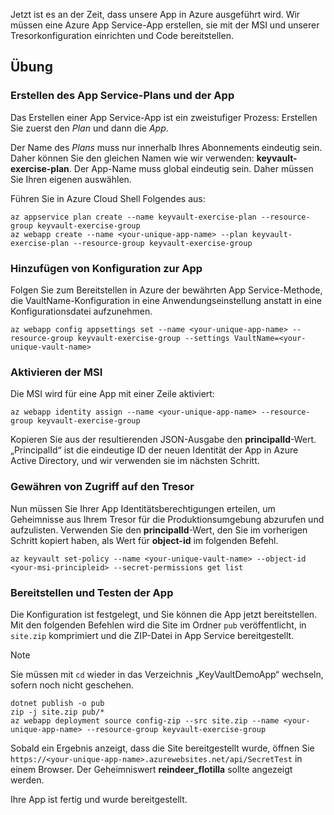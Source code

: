 Jetzt ist es an der Zeit, dass unsere App in Azure ausgeführt wird. Wir müssen eine Azure App Service-App erstellen, sie mit der MSI und unserer Tresorkonfiguration einrichten und Code bereitstellen.

## <a name="exercise"></a>Übung

### <a name="create-the-app-service-plan-and-app"></a>Erstellen des App Service-Plans und der App

Das Erstellen einer App Service-App ist ein zweistufiger Prozess: Erstellen Sie zuerst den *Plan* und dann die *App*.

Der Name des *Plans* muss nur innerhalb Ihres Abonnements eindeutig sein. Daher können Sie den gleichen Namen wie wir verwenden: **keyvault-exercise-plan**. Der App-Name muss global eindeutig sein. Daher müssen Sie Ihren eigenen auswählen.

Führen Sie in Azure Cloud Shell Folgendes aus:

```azurecli
az appservice plan create --name keyvault-exercise-plan --resource-group keyvault-exercise-group
az webapp create --name <your-unique-app-name> --plan keyvault-exercise-plan --resource-group keyvault-exercise-group
```

### <a name="add-configuration-to-the-app"></a>Hinzufügen von Konfiguration zur App

Folgen Sie zum Bereitstellen in Azure der bewährten App Service-Methode, die VaultName-Konfiguration in eine Anwendungseinstellung anstatt in eine Konfigurationsdatei aufzunehmen.

```azurecli
az webapp config appsettings set --name <your-unique-app-name> --resource-group keyvault-exercise-group --settings VaultName=<your-unique-vault-name>
```

### <a name="enable-msi"></a>Aktivieren der MSI

Die MSI wird für eine App mit einer Zeile aktiviert:

```azurecli
az webapp identity assign --name <your-unique-app-name> --resource-group keyvault-exercise-group
```

Kopieren Sie aus der resultierenden JSON-Ausgabe den **principalId**-Wert. „PrincipalId“ ist die eindeutige ID der neuen Identität der App in Azure Active Directory, und wir verwenden sie im nächsten Schritt.

### <a name="grant-access-to-the-vault"></a>Gewähren von Zugriff auf den Tresor

Nun müssen Sie Ihrer App Identitätsberechtigungen erteilen, um Geheimnisse aus Ihrem Tresor für die Produktionsumgebung abzurufen und aufzulisten. Verwenden Sie den **principalId**-Wert, den Sie im vorherigen Schritt kopiert haben, als Wert für **object-id** im folgenden Befehl.

```azurecli
az keyvault set-policy --name <your-unique-vault-name> --object-id <your-msi-principleid> --secret-permissions get list
```

### <a name="deploy-the-app-and-try-it-out"></a>Bereitstellen und Testen der App

Die Konfiguration ist festgelegt, und Sie können die App jetzt bereitstellen. Mit den folgenden Befehlen wird die Site im Ordner `pub` veröffentlicht, in `site.zip` komprimiert und die ZIP-Datei in App Service bereitgestellt.

> [!NOTE]
> Sie müssen mit `cd` wieder in das Verzeichnis „KeyVaultDemoApp“ wechseln, sofern noch nicht geschehen.

```azurecli
dotnet publish -o pub
zip -j site.zip pub/*
az webapp deployment source config-zip --src site.zip --name <your-unique-app-name> --resource-group keyvault-exercise-group
```

Sobald ein Ergebnis anzeigt, dass die Site bereitgestellt wurde, öffnen Sie `https://<your-unique-app-name>.azurewebsites.net/api/SecretTest` in einem Browser. Der Geheimniswert **reindeer_flotilla** sollte angezeigt werden.

Ihre App ist fertig und wurde bereitgestellt.